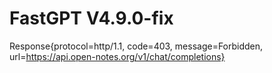 # FastGPT V4.9.0-fix
Response{protocol=http/1.1, code=403, message=Forbidden, url=https://api.open-notes.org/v1/chat/completions}